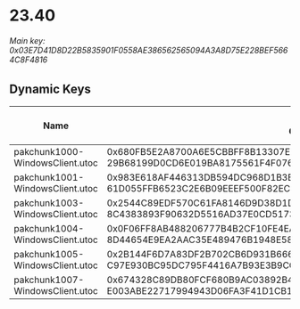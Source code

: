 # 23.40

###### Main key: 0x03E7D41D8D22B5835901F0558AE386562565094A3A8D75E228BEF5664C8F4816

## Dynamic Keys

| Name                            | Key</br>GUID                                                                							| High Res Textures |
|---------------------------------|---------------------------------------------------------------------------------------------------------|-------------------|
| pakchunk1000-WindowsClient.utoc | 0x680FB5E2A8700A6E5CBBFF8B13307EB4B959B5C7205FB1F7376E4ACB8D4C7B7B</br>29B68199D0CD6E019BA8175561F4F076 | ❌                 |
| pakchunk1001-WindowsClient.utoc | 0x983E618AF446313DB594DC968D1B3B798AE20454D5973A08343041F434853C00</br>61D055FFB6523C2E6B09EEEF500F82EC | ❌                 |
| pakchunk1003-WindowsClient.utoc | 0x2544C89EDF570C61FA8146D9D38D1DE29B4946CBA1369A4828A230F88898A3C9</br>8C4383893F90632D5516AD37E0CD5173 | ✔️                 |
| pakchunk1004-WindowsClient.utoc | 0x0F06FF8AB488206777B4B2CF10FE4EA896350F829F8DD3F8FAE3F8F87B7860EA</br>8D44654E9EA2AAC35E489476B1948E58 | ✔️                 |
| pakchunk1005-WindowsClient.utoc | 0x2B144F6D7A83DF2B702CB6D931B6669FE1BE823C0E5258E0FFB1CF8E3F313F4A</br>C97E930BC95DC795F4416A7B93E3B9CC | ✔️                 |
| pakchunk1007-WindowsClient.utoc | 0x674328C89DB80FCF680B9AC03892B4F63A39FD32D5DF4CF67FE2300DE27FE064</br>E003ABE22717994943D06FA3F41D1CB1 | ✔️                 |

